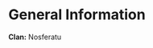 <!-- TITLE: Abaddon -->
<!-- SUBTITLE: Member of the Primogen -->

# General Information
**Clan:** Nosferatu 